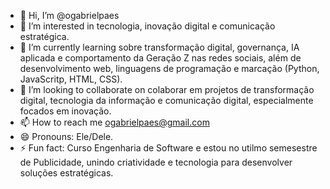 - 👋 Hi, I’m @ogabrielpaes
- 👀 I’m interested in  tecnologia, inovação digital e comunicação estratégica.
- 🌱 I’m currently learning sobre transformação digital, governança, IA aplicada e comportamento da Geração Z nas redes sociais, além de desenvolvimento web, linguagens de programação e marcação (Python, JavaScritp, HTML, CSS).
- 💞️ I’m looking to collaborate on colaborar em projetos de transformação digital, tecnologia da informação e comunicação digital, especialmente focados em inovação.
- 📫 How to reach me ogabrielpaes@gmail.com
- 😄 Pronouns: Ele/Dele.
- ⚡ Fun fact: Curso Engenharia de Software e estou no utilmo semesestre de Publicidade, unindo criatividade e tecnologia para desenvolver soluções estratégicas.

<!---
ogabrielpaes/ogabrielpaes is a ✨ special ✨ repository because its `README.md` (this file) appears on your GitHub profile.
You can click the Preview link to take a look at your changes.
--->
